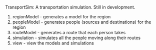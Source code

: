 TransportSim: A transportation simulation. Still in development.

1. regionModel      - generates a model for the region
2. peopleModel  - generates people (sources and destinations) for the region
3. routeModel       - generates a route that each person takes
4. simulation       - simulates all the people moving along their routes
5. view             - view the models and simulations
